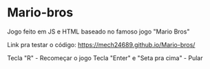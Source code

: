 # Mario-bros
Jogo feito em JS e HTML baseado no famoso jogo "Mario Bros"

Link pra testar o código: https://mech24689.github.io/Mario-bros/

Tecla "R" - Recomeçar o jogo
Tecla "Enter" e "Seta pra cima" - Pular
